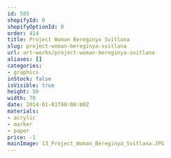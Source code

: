 ```yaml
---
id: 585
shopifyId: 0
shopifyOptionId: 0
order: 414
title: Project Woman Bereginya Svitlana
slug: project-woman-bereginya-svitlana
url: art-works/project-woman-bereginya-svitlana
aliases: []
categories:
- graphics
inStock: false
isVisible: true
height: 50
width: 70
date: 2014-01-01T00:00:00Z
materials:
- acrylic
- marker
- paper
price: -1
mainImage: 13_Project_Woman_Bereginya_Svitlana.JPG
---
```

